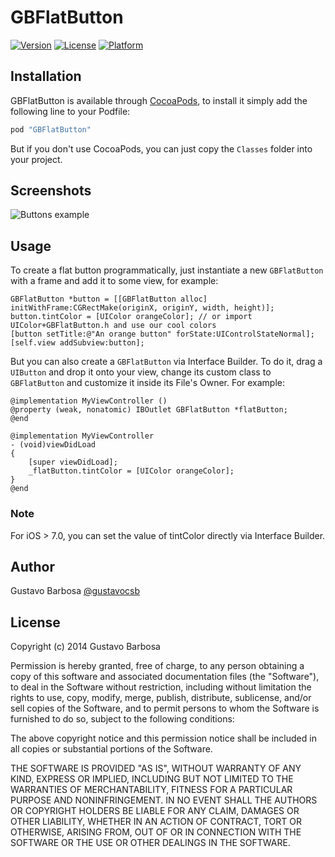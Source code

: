 # GBFlatButton

[![Version](https://img.shields.io/cocoapods/v/GBFlatButton.svg?style=flat)](http://cocoadocs.org/docsets/GBFlatButton)
[![License](https://img.shields.io/cocoapods/l/GBFlatButton.svg?style=flat)](http://cocoadocs.org/docsets/GBFlatButton)
[![Platform](https://img.shields.io/cocoapods/p/GBFlatButton.svg?style=flat)](http://cocoadocs.org/docsets/GBFlatButton)

## Installation

GBFlatButton is available through [CocoaPods](http://cocoapods.org), to install
it simply add the following line to your Podfile:

```ruby
pod "GBFlatButton"
```

But if you don't use CocoaPods, you can just copy the `Classes` folder into your project.

## Screenshots

![Buttons example](https://raw.github.com/barbosa/GBFlatButton/master/screenshot.png)

## Usage

To create a flat button programmatically, just instantiate a new `GBFlatButton` with a frame and add it to some view, for example:

```objc
GBFlatButton *button = [[GBFlatButton alloc] initWithFrame:CGRectMake(originX, originY, width, height)];
button.tintColor = [UIColor orangeColor]; // or import UIColor+GBFlatButton.h and use our cool colors
[button setTitle:@"An orange button" forState:UIControlStateNormal];
[self.view addSubview:button];
```

But you can also create a `GBFlatButton` via Interface Builder. To do it, drag a `UIButton` and drop it onto your view, change its custom class to `GBFlatButton` and customize it inside its File's Owner. For example:

```objc
@implementation MyViewController ()
@property (weak, nonatomic) IBOutlet GBFlatButton *flatButton;
@end

@implementation MyViewController
- (void)viewDidLoad
{
    [super viewDidLoad];
    _flatButton.tintColor = [UIColor orangeColor];
}
@end
```

### Note

For iOS > 7.0, you can set the value of tintColor directly via Interface Builder.

## Author

Gustavo Barbosa [@gustavocsb](http://twitter.com/gustavocsb)

## License

Copyright (c) 2014 Gustavo Barbosa

Permission is hereby granted, free of charge, to any person obtaining a copy
of this software and associated documentation files (the "Software"), to deal
in the Software without restriction, including without limitation the rights
to use, copy, modify, merge, publish, distribute, sublicense, and/or sell
copies of the Software, and to permit persons to whom the Software is
furnished to do so, subject to the following conditions:

The above copyright notice and this permission notice shall be included in
all copies or substantial portions of the Software.

THE SOFTWARE IS PROVIDED "AS IS", WITHOUT WARRANTY OF ANY KIND, EXPRESS OR
IMPLIED, INCLUDING BUT NOT LIMITED TO THE WARRANTIES OF MERCHANTABILITY,
FITNESS FOR A PARTICULAR PURPOSE AND NONINFRINGEMENT. IN NO EVENT SHALL THE
AUTHORS OR COPYRIGHT HOLDERS BE LIABLE FOR ANY CLAIM, DAMAGES OR OTHER
LIABILITY, WHETHER IN AN ACTION OF CONTRACT, TORT OR OTHERWISE, ARISING FROM,
OUT OF OR IN CONNECTION WITH THE SOFTWARE OR THE USE OR OTHER DEALINGS IN
THE SOFTWARE.
